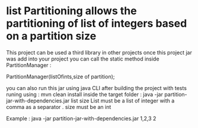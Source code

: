 # list Partitioning allows the partitioning of list of integers based on a partition size
This project can be used a third library in other projects 
once this project jar was add into your project 
you can call the static method inside PartitionManager :

PartitionManager(listOfints,size of partition);

you can also run this jar using java CLI 
after building the project with tests runing using : mvn clean install 
inside the target folder : java -jar partition-jar-with-dependencies.jar list size
List must be a list of integer with a comma as a separator .
size must be an int 

Example :
java -jar partition-jar-with-dependencies.jar 1,2,3 2
 
